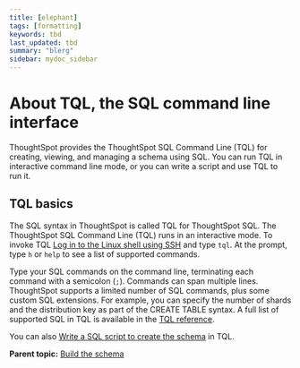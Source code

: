 ```yaml
---
title: [elephant]
tags: [formatting]
keywords: tbd
last_updated: tbd
summary: "blerg"
sidebar: mydoc_sidebar
---
```

# About TQL, the SQL command line interface

ThoughtSpot provides the ThoughtSpot SQL Command Line \(TQL\) for creating, viewing, and managing a schema using SQL. You can run TQL in interactive command line mode, or you can write a script and use TQL to run it.

## TQL basics

The SQL syntax in ThoughtSpot is called TQL for ThoughtSpot SQL. The ThoughtSpot SQL Command Line \(TQL\) runs in an interactive mode. To invoke TQL [Log in to the Linux shell using SSH](../setup/login_console.html#) and type `tql`. At the prompt, type `h` or `help` to see a list of supported commands.

Type your SQL commands on the command line, terminating each command with a semicolon \(`;`\). Commands can span multiple lines. ThoughtSpot supports a limited number of SQL commands, plus some custom SQL extensions. For example, you can specify the number of shards and the distribution key as part of the CREATE TABLE syntax. A full list of supported SQL in TQL is available in the [TQL reference](../reference/sql_cli_commands.html#).

You can also [Write a SQL script to create the schema](create_schema_with_script.html#) in TQL.

**Parent topic:** [Build the schema](../../admin/loading/create_schema.html)

